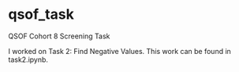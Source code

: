 # qsof_task
QSOF Cohort 8 Screening Task

I worked on Task 2: Find Negative Values. This work can be found in task2.ipynb.
